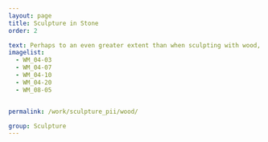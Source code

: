 ```yaml
---
layout: page
title: Sculpture in Stone
order: 2

text: Perhaps to an even greater extent than when sculpting with wood, Peter seeks to sculpt with stone found during his adventures.  Jasper from the dangerous rocky coves of the Llyn Peninsula, Carrara Marble from the Hills of Tuscany and even stone from a river running through the parkland surrounding his studio.
imagelist:
  - WM_04-03
  - WM_04-07
  - WM_04-10
  - WM_04-20
  - WM_08-05


permalink: /work/sculpture_pii/wood/

group: Sculpture
---
```


